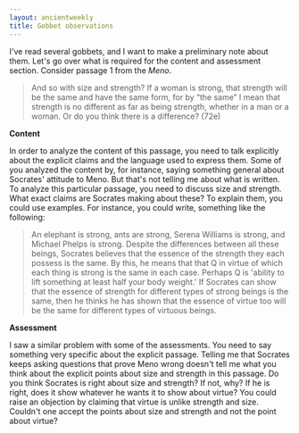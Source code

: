 ```yaml
---
layout: ancientweekly
title: Gobbet observations
---
```


I've read several gobbets, and I want to make a preliminary note about them. Let's go over what is required for the content and assessment section. Consider passage 1 from the *Meno*.

> And so with size and strength? If a woman is strong, that strength will be the same and have the same form, for by “the same” I mean that strength is no different as far as being strength, whether in a man or a woman. Or do you think there is a difference? (72e)



**Content**

In order to analyze the content of this passage, you need to talk explicitly about the explicit claims and the language used to express them. Some of you analyzed the content by, for instance, saying something general about Socrates' attitude to Meno. But that's not telling me about what is written. To analyze this particular passage, you need to discuss size and strength. What exact claims are Socrates making about these? To explain them, you could use examples. For instance, you could write, something like the following:

> An elephant is strong, ants are strong, Serena Williams is strong, and Michael Phelps is strong. Despite the differences between all these beings, Socrates believes that the essence of the strength they each possess is the same. By this, he means that that Q in virtue of which each thing is strong is the same in each case. Perhaps Q is 'ability to lift something at least half your body weight.' If Socrates can show that the essence of strength for different types of strong beings is the same, then he thinks he has shown that the essence of virtue too will be the same for different types of virtuous beings. 

**Assessment**

I saw a similar problem with some of the assessments. You need to say something very specific about the explicit passage. Telling me that Socrates keeps asking questions that prove Meno wrong doesn't tell me what you think about the explicit points about size and strength in this passage. Do you think Socrates is right about size and strength? If not, why? If he is right, does it show whatever he wants it to show about virtue? You could raise an objection by claiming that virtue is unlike strength and size. Couldn't one accept the points about size and strength and not the point about virtue? 


